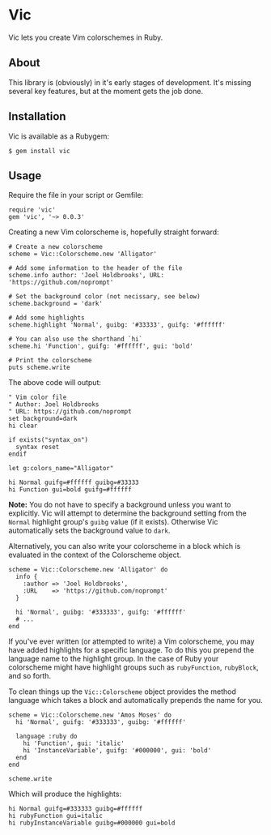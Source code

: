 # Vic

Vic lets you create Vim colorschemes in Ruby.

## About

This library is (obviously) in it's early stages of development. It's missing
several key features, but at the moment gets the job done.

## Installation

Vic is available as a Rubygem:

    $ gem install vic

## Usage

Require the file in your script or Gemfile:

    require 'vic'
    gem 'vic', '~> 0.0.3'

Creating a new Vim colorscheme is, hopefully straight forward:

    # Create a new colorscheme
    scheme = Vic::Colorscheme.new 'Alligator'

    # Add some information to the header of the file
    scheme.info author: 'Joel Holdbrooks', URL: 'https://github.com/noprompt'

    # Set the background color (not necissary, see below)
    scheme.background = 'dark'

    # Add some highlights
    scheme.highlight 'Normal', guibg: '#33333', guifg: '#ffffff'

    # You can also use the shorthand `hi`
    scheme.hi 'Function', guifg: '#ffffff', gui: 'bold'

    # Print the colorscheme
    puts scheme.write

The above code will output:

    " Vim color file
    " Author: Joel Holdbrooks
    " URL: https://github.com/noprompt
    set background=dark
    hi clear

    if exists("syntax_on")
      syntax reset
    endif

    let g:colors_name="Alligator"

    hi Normal guifg=#ffffff guibg=#33333
    hi Function gui=bold guifg=#ffffff

**Note:** You do not have to specify a background unless you want to
explicitly. Vic will attempt to determine the background setting from the
`Normal` highlight group's `guibg` value (if it exists). Otherwise Vic
automatically sets the background value to `dark`.

Alternatively, you can also write your colorscheme in a block which is evaluated
in the context of the Colorscheme object.

    scheme = Vic::Colorscheme.new 'Alligator' do
      info {
        :author => 'Joel Holdbrooks',
        :URL    => 'https://github.com/noprompt'
      }

      hi 'Normal', guibg: '#333333', guifg: '#ffffff'
      # ...
    end

If you've ever written (or attempted to write) a Vim colorscheme, you may have
added highlights for a specific language. To do this you prepend the language
name to the highlight group. In the case of Ruby your colorscheme might have
highlight groups such as `rubyFunction`, `rubyBlock`, and so forth.

To clean things up the `Vic::Colorscheme` object provides the method language
which takes a block and automatically prepends the name for you.

    scheme = Vic::Colorscheme.new 'Amos Moses' do
      hi 'Normal', guifg: '#333333', guibg: '#ffffff'

      language :ruby do
        hi 'Function', gui: 'italic'
        hi 'InstanceVariable', guifg: '#000000', gui: 'bold'
      end
    end

    scheme.write

Which will produce the highlights:

    hi Normal guifg=#333333 guibg=#ffffff
    hi rubyFunction gui=italic
    hi rubyInstanceVariable guibg=#000000 gui=bold

